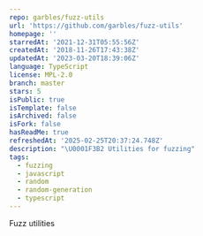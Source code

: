 ```yaml
---
repo: garbles/fuzz-utils
url: 'https://github.com/garbles/fuzz-utils'
homepage: ''
starredAt: '2021-12-31T05:55:56Z'
createdAt: '2018-11-26T17:43:38Z'
updatedAt: '2023-03-20T18:39:06Z'
language: TypeScript
license: MPL-2.0
branch: master
stars: 5
isPublic: true
isTemplate: false
isArchived: false
isFork: false
hasReadMe: true
refreshedAt: '2025-02-25T20:37:24.748Z'
description: "\U0001F3B2 Utilities for fuzzing"
tags:
  - fuzzing
  - javascript
  - random
  - random-generation
  - typescript
---
```


Fuzz utilities
